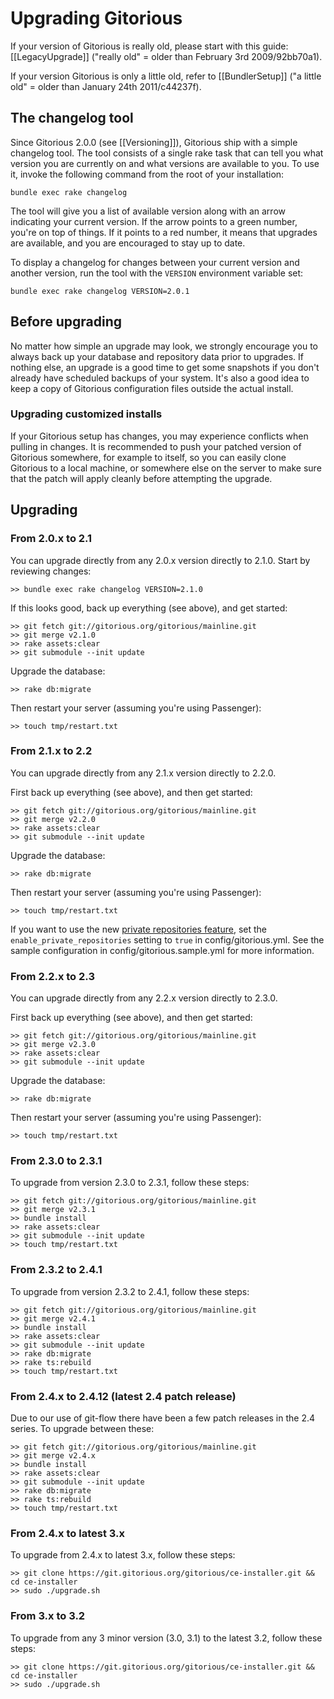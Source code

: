 # Upgrading Gitorious

If your version of Gitorious is really old, please start with this guide: [[LegacyUpgrade]] ("really old" = older than February 3rd 2009/92bb70a1).

If your version Gitorious is only a little old, refer to [[BundlerSetup]] ("a little old" = older than January 24th 2011/c44237f).

## The changelog tool

Since Gitorious 2.0.0 (see [[Versioning]]), Gitorious ship with a simple 
changelog tool. The tool consists of a single rake task that can tell you what version you are currently on and what versions are available to you. To use it, invoke the following command from the root of your installation:

    bundle exec rake changelog

The tool will give you a list of available version along with an arrow indicating your current version. If the arrow points to a green number, you're on top of things. If it points to a red number, it means that upgrades are available, and you are encouraged to stay up to date.

To display a changelog for changes between your current version and another version, run the tool with the `VERSION` environment variable set:

    bundle exec rake changelog VERSION=2.0.1

## Before upgrading

No matter how simple an upgrade may look, we strongly encourage you to always back up your database and repository data prior to upgrades. If nothing else, an upgrade is a good time to get some snapshots if you don't already have scheduled backups of your system. It's also a good idea to keep a copy of Gitorious configuration files outside the actual install.

### Upgrading customized installs

If your Gitorious setup has changes, you may experience conflicts when pulling in changes. It is recommended to push your patched version of Gitorious somewhere, for example to itself, so you can easily clone Gitorious to a local machine, or somewhere else on the server to make sure that the patch will apply cleanly before attempting the upgrade.

## Upgrading

### From 2.0.x to 2.1

You can upgrade directly from any 2.0.x version directly to 2.1.0. Start by reviewing changes:

    >> bundle exec rake changelog VERSION=2.1.0

If this looks good, back up everything (see above), and get started:

    >> git fetch git://gitorious.org/gitorious/mainline.git
    >> git merge v2.1.0
    >> rake assets:clear
    >> git submodule --init update

Upgrade the database:

    >> rake db:migrate

Then restart your server (assuming you're using Passenger):

    >> touch tmp/restart.txt

### From 2.1.x to 2.2

You can upgrade directly from any 2.1.x version directly to 2.2.0.

First back up everything (see above), and then get started:

    >> git fetch git://gitorious.org/gitorious/mainline.git
    >> git merge v2.2.0
    >> rake assets:clear
    >> git submodule --init update

Upgrade the database:

    >> rake db:migrate

Then restart your server (assuming you're using Passenger):

    >> touch tmp/restart.txt

If you want to use the new [private repositories feature](https://gitorious.org/gitorious/pages/PrivateRepositories), set the `enable_private_repositories` setting to `true` in config/gitorious.yml. See the sample configuration in config/gitorious.sample.yml for more information.

### From 2.2.x to 2.3

You can upgrade directly from any 2.2.x version directly to 2.3.0.

First back up everything (see above), and then get started:

    >> git fetch git://gitorious.org/gitorious/mainline.git
    >> git merge v2.3.0
    >> rake assets:clear
    >> git submodule --init update

Upgrade the database:

    >> rake db:migrate

Then restart your server (assuming you're using Passenger):

    >> touch tmp/restart.txt

### From 2.3.0 to 2.3.1

To upgrade from version 2.3.0 to 2.3.1, follow these steps:

    >> git fetch git://gitorious.org/gitorious/mainline.git
    >> git merge v2.3.1
    >> bundle install
    >> rake assets:clear
    >> git submodule --init update
    >> touch tmp/restart.txt

### From 2.3.2 to 2.4.1

To upgrade from version 2.3.2 to 2.4.1, follow these steps:

    >> git fetch git://gitorious.org/gitorious/mainline.git
    >> git merge v2.4.1
    >> bundle install
    >> rake assets:clear
    >> git submodule --init update
    >> rake db:migrate
    >> rake ts:rebuild
    >> touch tmp/restart.txt

### From 2.4.x to 2.4.12 (latest 2.4 patch release)

Due to our use of git-flow there have been a few patch releases in the 2.4 series. To upgrade between these:

    >> git fetch git://gitorious.org/gitorious/mainline.git
    >> git merge v2.4.x
    >> bundle install
    >> rake assets:clear
    >> git submodule --init update
    >> rake db:migrate
    >> rake ts:rebuild
    >> touch tmp/restart.txt

### From 2.4.x to latest 3.x

To upgrade from 2.4.x to latest 3.x, follow these steps:

    >> git clone https://git.gitorious.org/gitorious/ce-installer.git && cd ce-installer
    >> sudo ./upgrade.sh

### From 3.x to 3.2

To upgrade from any 3 minor version (3.0, 3.1) to the latest 3.2, follow these steps:

    >> git clone https://git.gitorious.org/gitorious/ce-installer.git && cd ce-installer
    >> sudo ./upgrade.sh